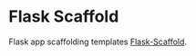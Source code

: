 # Flask Scaffold

Flask app scaffolding templates [Flask-Scaffold](https://github.com/enwawerueli/Flask-Scaffold).
